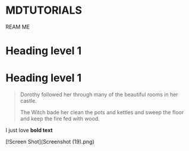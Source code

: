 # MDTUTORIALS
REAM ME
# Heading level 1
<h1>Heading level 1</h1>

> Dorothy followed her through many of the beautiful rooms in her castle.
>
> The Witch bade her clean the pots and kettles and sweep the floor and keep the fire fed with wood.


I just love **bold text**

[!Screen Shot](Screenshot (19).png)
